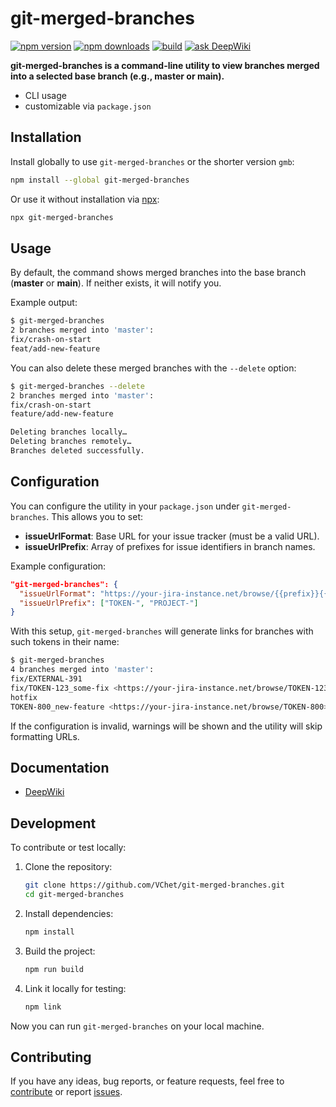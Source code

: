 # git-merged-branches

[![npm version][npm-version-img]][npm-version-href]
[![npm downloads][npm-downloads-img]][npm-downloads-href]
[![build][build-img]][build-href]
[![ask DeepWiki][deep-wiki-img]][deep-wiki-href]

**git-merged-branches is a command-line utility to view branches merged into a selected base branch (e.g., master or main).**

- CLI usage
- customizable via `package.json`

## Installation

Install globally to use `git-merged-branches` or the shorter version `gmb`:

```bash
npm install --global git-merged-branches
```

Or use it without installation via [npx](https://docs.npmjs.com/cli/v7/commands/npx):

```bash
npx git-merged-branches
```

## Usage

By default, the command shows merged branches into the base branch (**master** or **main**).
If neither exists, it will notify you.

Example output:

```bash
$ git-merged-branches
2 branches merged into 'master':
fix/crash-on-start
feat/add-new-feature
```

You can also delete these merged branches with the `--delete` option:

```bash
$ git-merged-branches --delete
2 branches merged into 'master':
fix/crash-on-start
feature/add-new-feature

Deleting branches locally…
Deleting branches remotely…
Branches deleted successfully.
```

## Configuration

You can configure the utility in your `package.json` under `git-merged-branches`. This allows you to set:

- **issueUrlFormat**: Base URL for your issue tracker (must be a valid URL).
- **issueUrlPrefix**: Array of prefixes for issue identifiers in branch names.

Example configuration:

```json
"git-merged-branches": {
  "issueUrlFormat": "https://your-jira-instance.net/browse/{{prefix}}{{id}}",
  "issueUrlPrefix": ["TOKEN-", "PROJECT-"]
}
```

With this setup, `git-merged-branches` will generate links for branches with such tokens in their name:

```bash
$ git-merged-branches
4 branches merged into 'master':
fix/EXTERNAL-391
fix/TOKEN-123_some-fix <https://your-jira-instance.net/browse/TOKEN-123>
hotfix
TOKEN-800_new-feature <https://your-jira-instance.net/browse/TOKEN-800>
```

If the configuration is invalid, warnings will be shown and the utility will skip formatting URLs.

## Documentation

- [DeepWiki](https://deepwiki.com/VChet/git-merged-branches)

## Development

To contribute or test locally:

1. Clone the repository:

    ```bash
    git clone https://github.com/VChet/git-merged-branches.git
    cd git-merged-branches
    ```

1. Install dependencies:

    ```bash
    npm install
    ```

1. Build the project:

    ```bash
    npm run build
    ```

1. Link it locally for testing:

    ```bash
    npm link
    ```

Now you can run `git-merged-branches` on your local machine.

## Contributing

If you have any ideas, bug reports, or feature requests,
feel free to [contribute](https://github.com/VChet/git-merged-branches/pulls)
or report [issues](https://github.com/VChet/git-merged-branches/issues).

<!-- Badges -->
[npm-version-img]: https://img.shields.io/npm/v/git-merged-branches?style=flat-square
[npm-version-href]: https://npmjs.com/package/git-merged-branches
[npm-downloads-img]: https://img.shields.io/npm/dm/git-merged-branches?style=flat-square
[npm-downloads-href]: https://npmjs.com/package/git-merged-branches
[build-img]: https://img.shields.io/github/actions/workflow/status/VChet/git-merged-branches/build.yml?style=flat-square
[build-href]: https://github.com/VChet/git-merged-branches/actions/workflows/build.yml
[deep-wiki-img]: https://img.shields.io/badge/ask-DeepWiki-blue?style=flat-square
[deep-wiki-href]: https://deepwiki.com/VChet/git-merged-branches
